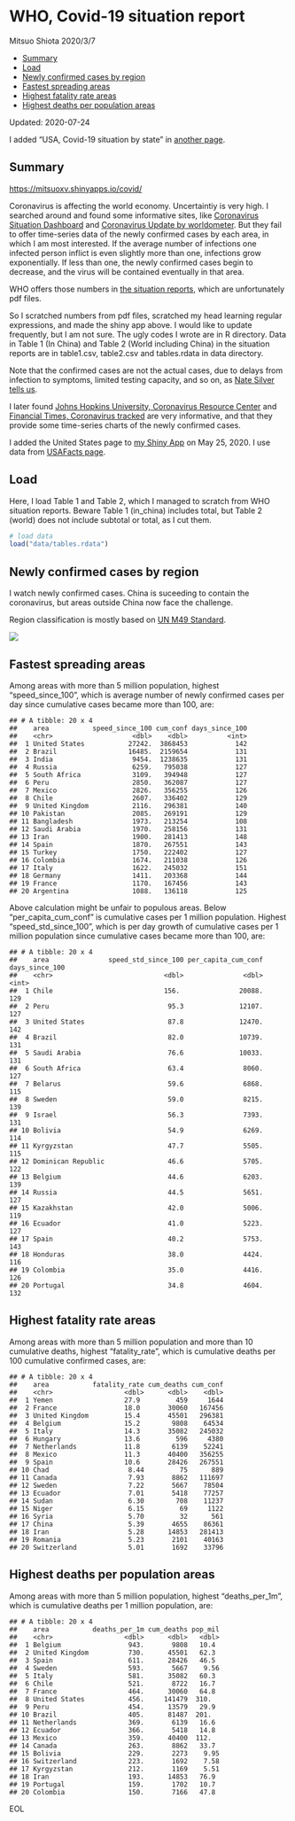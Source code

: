 WHO, Covid-19 situation report
================
Mitsuo Shiota
2020/3/7

  - [Summary](#summary)
  - [Load](#load)
  - [Newly confirmed cases by region](#newly-confirmed-cases-by-region)
  - [Fastest spreading areas](#fastest-spreading-areas)
  - [Highest fatality rate areas](#highest-fatality-rate-areas)
  - [Highest deaths per population
    areas](#highest-deaths-per-population-areas)

Updated: 2020-07-24

I added “USA, Covid-19 situation by state” in [another page](USA.md).

## Summary

<https://mitsuoxv.shinyapps.io/covid/>

Coronavirus is affecting the world economy. Uncertaintiy is very high. I
searched around and found some informative sites, like [Coronavirus
Situation
Dashboard](https://who.maps.arcgis.com/apps/opsdashboard/index.html#/c88e37cfc43b4ed3baf977d77e4a0667)
and [Coronavirus Update by
worldometer](https://www.worldometers.info/coronavirus/). But they fail
to offer time-series data of the newly confirmed cases by each area, in
which I am most interested. If the average number of infections one
infected person inflict is even slightly more than one, infections grow
exponentially. If less than one, the newly confirmed cases begin to
decrease, and the virus will be contained eventually in that area.

WHO offers those numbers in [the situation
reports](https://www.who.int/emergencies/diseases/novel-coronavirus-2019/situation-reports/),
which are unfortunately pdf files.

So I scratched numbers from pdf files, scratched my head learning
regular expressions, and made the shiny app above. I would like to
update frequently, but I am not sure. The ugly codes I wrote are in R
directory. Data in Table 1 (In China) and Table 2 (World including
China) in the situation reports are in table1.csv, table2.csv and
tables.rdata in data directory.

Note that the confirmed cases are not the actual cases, due to delays
from infection to symptoms, limited testing capacity, and so on, as
[Nate Silver tells
us](https://fivethirtyeight.com/features/coronavirus-case-counts-are-meaningless/).

I later found [Johns Hopkins University, Coronavirus Resource
Center](https://coronavirus.jhu.edu/) and [Financial Times, Coronavirus
tracked](https://www.ft.com/content/a26fbf7e-48f8-11ea-aeb3-955839e06441)
are very informative, and that they provide some time-series charts of
the newly confirmed cases.

I added the United States page to [my Shiny
App](https://mitsuoxv.shinyapps.io/covid/) on May 25, 2020. I use data
from [USAFacts
page](https://usafacts.org/visualizations/coronavirus-covid-19-spread-map/).

## Load

Here, I load Table 1 and Table 2, which I managed to scratch from WHO
situation reports. Beware Table 1 (in\_china) includes total, but Table
2 (world) does not include subtotal or total, as I cut them.

``` r
# load data
load("data/tables.rdata")
```

## Newly confirmed cases by region

I watch newly confirmed cases. China is suceeding to contain the
coronavirus, but areas outside China now face the challenge.

Region classification is mostly based on [UN M49
Standard](https://unstats.un.org/unsd/methodology/m49/).

![](README_files/figure-gfm/chart-1.png)<!-- -->

## Fastest spreading areas

Among areas with more than 5 million population, highest
“speed\_since\_100”, which is average number of newly confirmed cases
per day since cumulative cases became more than 100, are:

    ## # A tibble: 20 x 4
    ##    area           speed_since_100 cum_conf days_since_100
    ##    <chr>                    <dbl>    <dbl>          <int>
    ##  1 United States           27242.  3868453            142
    ##  2 Brazil                  16485.  2159654            131
    ##  3 India                    9454.  1238635            131
    ##  4 Russia                   6259.   795038            127
    ##  5 South Africa             3109.   394948            127
    ##  6 Peru                     2850.   362087            127
    ##  7 Mexico                   2826.   356255            126
    ##  8 Chile                    2607.   336402            129
    ##  9 United Kingdom           2116.   296381            140
    ## 10 Pakistan                 2085.   269191            129
    ## 11 Bangladesh               1973.   213254            108
    ## 12 Saudi Arabia             1970.   258156            131
    ## 13 Iran                     1900.   281413            148
    ## 14 Spain                    1870.   267551            143
    ## 15 Turkey                   1750.   222402            127
    ## 16 Colombia                 1674.   211038            126
    ## 17 Italy                    1622.   245032            151
    ## 18 Germany                  1411.   203368            144
    ## 19 France                   1170.   167456            143
    ## 20 Argentina                1088.   136118            125

Above calculation might be unfair to populous areas. Below
“per\_capita\_cum\_conf” is cumulative cases per 1 million population.
Highest “speed\_std\_since\_100”, which is per day growth of cumulative
cases per 1 million population since cumulative cases became more than
100, are:

    ## # A tibble: 20 x 4
    ##    area               speed_std_since_100 per_capita_cum_conf days_since_100
    ##    <chr>                            <dbl>               <dbl>          <int>
    ##  1 Chile                            156.               20088.            129
    ##  2 Peru                              95.3              12107.            127
    ##  3 United States                     87.8              12470.            142
    ##  4 Brazil                            82.0              10739.            131
    ##  5 Saudi Arabia                      76.6              10033.            131
    ##  6 South Africa                      63.4               8060.            127
    ##  7 Belarus                           59.6               6868.            115
    ##  8 Sweden                            59.0               8215.            139
    ##  9 Israel                            56.3               7393.            131
    ## 10 Bolivia                           54.9               6269.            114
    ## 11 Kyrgyzstan                        47.7               5505.            115
    ## 12 Dominican Republic                46.6               5705.            122
    ## 13 Belgium                           44.6               6203.            139
    ## 14 Russia                            44.5               5651.            127
    ## 15 Kazakhstan                        42.0               5006.            119
    ## 16 Ecuador                           41.0               5223.            127
    ## 17 Spain                             40.2               5753.            143
    ## 18 Honduras                          38.0               4424.            116
    ## 19 Colombia                          35.0               4416.            126
    ## 20 Portugal                          34.8               4604.            132

## Highest fatality rate areas

Among areas with more than 5 million population and more than 10
cumulative deaths, highest “fatality\_rate”, which is cumulative deaths
per 100 cumulative confirmed cases, are:

    ## # A tibble: 20 x 4
    ##    area           fatality_rate cum_deaths cum_conf
    ##    <chr>                  <dbl>      <dbl>    <dbl>
    ##  1 Yemen                  27.9         459     1644
    ##  2 France                 18.0       30060   167456
    ##  3 United Kingdom         15.4       45501   296381
    ##  4 Belgium                15.2        9808    64534
    ##  5 Italy                  14.3       35082   245032
    ##  6 Hungary                13.6         596     4380
    ##  7 Netherlands            11.8        6139    52241
    ##  8 Mexico                 11.3       40400   356255
    ##  9 Spain                  10.6       28426   267551
    ## 10 Chad                    8.44         75      889
    ## 11 Canada                  7.93       8862   111697
    ## 12 Sweden                  7.22       5667    78504
    ## 13 Ecuador                 7.01       5418    77257
    ## 14 Sudan                   6.30        708    11237
    ## 15 Niger                   6.15         69     1122
    ## 16 Syria                   5.70         32      561
    ## 17 China                   5.39       4655    86361
    ## 18 Iran                    5.28      14853   281413
    ## 19 Romania                 5.23       2101    40163
    ## 20 Switzerland             5.01       1692    33796

## Highest deaths per population areas

Among areas with more than 5 million population, highest
“deaths\_per\_1m”, which is cumulative deaths per 1 million
population, are:

    ## # A tibble: 20 x 4
    ##    area           deaths_per_1m cum_deaths pop_mil
    ##    <chr>                  <dbl>      <dbl>   <dbl>
    ##  1 Belgium                 943.       9808   10.4 
    ##  2 United Kingdom          730.      45501   62.3 
    ##  3 Spain                   611.      28426   46.5 
    ##  4 Sweden                  593.       5667    9.56
    ##  5 Italy                   581.      35082   60.3 
    ##  6 Chile                   521.       8722   16.7 
    ##  7 France                  464.      30060   64.8 
    ##  8 United States           456.     141479  310.  
    ##  9 Peru                    454.      13579   29.9 
    ## 10 Brazil                  405.      81487  201.  
    ## 11 Netherlands             369.       6139   16.6 
    ## 12 Ecuador                 366.       5418   14.8 
    ## 13 Mexico                  359.      40400  112.  
    ## 14 Canada                  263.       8862   33.7 
    ## 15 Bolivia                 229.       2273    9.95
    ## 16 Switzerland             223.       1692    7.58
    ## 17 Kyrgyzstan              212.       1169    5.51
    ## 18 Iran                    193.      14853   76.9 
    ## 19 Portugal                159.       1702   10.7 
    ## 20 Colombia                150.       7166   47.8

EOL

